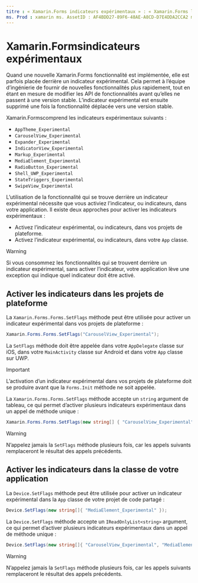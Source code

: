 ```yaml
---
titre : « Xamarin.Forms indicateurs expérimentaux » : « Xamarin.Forms les indicateurs expérimentaux permettent à l’équipe d’ingénierie d’expédier de nouvelles fonctionnalités aux utilisateurs plus rapidement, tout en étant en mesure de modifier les API de fonctionnalités avant qu’elles ne passent à une version stable ».
ms. Prod : xamarin ms. AssetID : AF4BDD27-89F6-48AE-A8CD-D7E4DDA2CCA2 ms. Technology : xamarin-Forms Author : davidbritch ms. Author : dabritch ms. Date : 04/14/2020 No-Loc : [ Xamarin.Forms , Xamarin.Essentials ]
---
```


# <a name="xamarinforms-experimental-flags"></a>Xamarin.Formsindicateurs expérimentaux

Quand une nouvelle Xamarin.Forms fonctionnalité est implémentée, elle est parfois placée derrière un indicateur expérimental. Cela permet à l’équipe d’ingénierie de fournir de nouvelles fonctionnalités plus rapidement, tout en étant en mesure de modifier les API de fonctionnalités avant qu’elles ne passent à une version stable. L’indicateur expérimental est ensuite supprimé une fois la fonctionnalité déplacée vers une version stable.

Xamarin.Formscomprend les indicateurs expérimentaux suivants :

- `AppTheme_Experimental`
- `CarouselView_Experimental`
- `Expander_Experimental`
- `IndicatorView_Experimental`
- `Markup_Experimental`
- `MediaElement_Experimental`
- `RadioButton_Experimental`
- `Shell_UWP_Experimental`
- `StateTriggers_Experimental`
- `SwipeView_Experimental`

L’utilisation de la fonctionnalité qui se trouve derrière un indicateur expérimental nécessite que vous activiez l’indicateur, ou indicateurs, dans votre application. Il existe deux approches pour activer les indicateurs expérimentaux :

- Activez l’indicateur expérimental, ou indicateurs, dans vos projets de plateforme.
- Activez l’indicateur expérimental, ou indicateurs, dans votre `App` classe.

> [!WARNING]
> Si vous consommez les fonctionnalités qui se trouvent derrière un indicateur expérimental, sans activer l’indicateur, votre application lève une exception qui indique quel indicateur doit être activé.

## <a name="enable-flags-in-platform-projects"></a>Activer les indicateurs dans les projets de plateforme

La `Xamarin.Forms.Forms.SetFlags` méthode peut être utilisée pour activer un indicateur expérimental dans vos projets de plateforme :

```csharp
Xamarin.Forms.Forms.SetFlags("CarouselView_Experimental");
```

La `SetFlags` méthode doit être appelée dans votre `AppDelegate` classe sur iOS, dans votre `MainActivity` classe sur Android et dans votre `App` classe sur UWP.

> [!IMPORTANT]
> L’activation d’un indicateur expérimental dans vos projets de plateforme doit se produire avant que la `Forms.Init` méthode ne soit appelée.

La `Xamarin.Forms.Forms.SetFlags` méthode accepte un `string` argument de tableau, ce qui permet d’activer plusieurs indicateurs expérimentaux dans un appel de méthode unique :

```csharp
Xamarin.Forms.Forms.SetFlags(new string[] { "CarouselView_Experimental", "IndicatorView_Experimental", "SwipeView_Experimental" });
```

> [!WARNING]
> N’appelez jamais la `SetFlags` méthode plusieurs fois, car les appels suivants remplaceront le résultat des appels précédents.

## <a name="enable-flags-in-your-app-class"></a>Activer les indicateurs dans la classe de votre application

La `Device.SetFlags` méthode peut être utilisée pour activer un indicateur expérimental dans la `App` classe de votre projet de code partagé :

```csharp
Device.SetFlags(new string[]{ "MediaElement_Experimental" });
```

La `Device.SetFlags` méthode accepte un `IReadOnlyList<string>` argument, ce qui permet d’activer plusieurs indicateurs expérimentaux dans un appel de méthode unique :

```csharp
Device.SetFlags(new string[]{ "CarouselView_Experimental", "MediaElement_Experimental", "SwipeView_Experimental" });
```

> [!WARNING]
> N’appelez jamais la `SetFlags` méthode plusieurs fois, car les appels suivants remplaceront le résultat des appels précédents.
